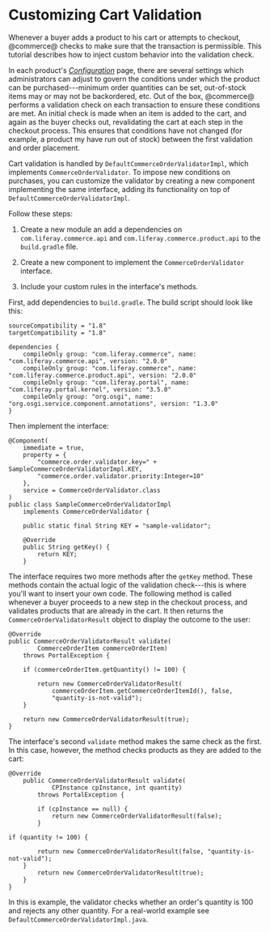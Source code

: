 # Customizing Cart Validation[](id=customizing-cart-validation)

Whenever a buyer adds a product to his cart or attempts to checkout, @commerce@
checks to make sure that the transaction is permissible. This tutorial describes
how to inject custom behavior into the validation check.

In each product's
[*Configuration*](/web/emporio/documentation/-/knowledge_base/1-0/configuration)
page, there are several settings which administrators can adjust to govern the
conditions under which the product can be purchased---minimum order quantities
can be set, out-of-stock items may or may not be backordered, etc. Out of the
box, @commerce@ performs a validation check on each transaction to ensure these
conditions are met. An initial check is made when an item is added to the cart,
and again as the buyer checks out, revalidating the cart at each step in the
checkout process. This ensures that conditions have not changed (for example, a
product my have run out of stock) between the first validation and order
placement.

Cart validation is handled by `DefaultCommerceOrderValidatorImpl`, which
implements `CommerceOrderValidator`. To impose new conditions on purchases, you
can customize the validator by creating a new component implementing the same
interface, adding its functionality on top of
`DefaultCommerceOrderValidatorImpl`.

Follow these steps:

1.  Create a new module an add a dependencies on `com.liferay.commerce.api` and
    `com.liferay.commerce.product.api` to the `build.gradle` file.

2.  Create a new component to implement the `CommerceOrderValidator` interface.

3.  Include your custom rules in the interface's methods.

First, add dependencies to `build.gradle`. The build script should look like
this:

    sourceCompatibility = "1.8"
    targetCompatibility = "1.8"

    dependencies {
        compileOnly group: "com.liferay.commerce", name: "com.liferay.commerce.api", version: "2.0.0"
        compileOnly group: "com.liferay.commerce", name: "com.liferay.commerce.product.api", version: "2.0.0"
        compileOnly group: "com.liferay.portal", name: "com.liferay.portal.kernel", version: "3.5.0"
        compileOnly group: "org.osgi", name: "org.osgi.service.component.annotations", version: "1.3.0"
    }

Then implement the interface:

    @Component(
        immediate = true,
        property = {
            "commerce.order.validator.key=" + SampleCommerceOrderValidatorImpl.KEY,
            "commerce.order.validator.priority:Integer=10"
        },
        service = CommerceOrderValidator.class
    )
    public class SampleCommerceOrderValidatorImpl
        implements CommerceOrderValidator {

        public static final String KEY = "sample-validator";

        @Override
        public String getKey() {
            return KEY;
        }

The interface requires two more methods after the `getKey` method. These methods
contain the actual logic of the validation check---this is where you'll want to
insert your own code. The following method is called whenever a buyer proceeds
to a new step in the checkout process, and validates products that are already
in the cart. It then returns the `CommerceOrderValidatorResult` object to
display the outcome to the user:

    @Override
    public CommerceOrderValidatorResult validate(
            CommerceOrderItem commerceOrderItem)
        throws PortalException {
        
        if (commerceOrderItem.getQuantity() != 100) {

            return new CommerceOrderValidatorResult(
                commerceOrderItem.getCommerceOrderItemId(), false,
                "quantity-is-not-valid");
        }

        return new CommerceOrderValidatorResult(true);
    }

The interface's second `validate` method makes the same check as the first. In
this case, however, the method checks products as they are added to the cart:

    @Override
        public CommerceOrderValidatorResult validate(
                CPInstance cpInstance, int quantity)
            throws PortalException {

            if (cpInstance == null) {
                return new CommerceOrderValidatorResult(false);
            }

    if (quantity != 100) {

            return new CommerceOrderValidatorResult(false, "quantity-is-not-valid");
        }
            return new CommerceOrderValidatorResult(true);
        }
    }

In this is example, the validator checks whether an order's quantity is 100
and rejects any other quantity. For a real-world example see
`DefaultCommerceOrderValidatorImpl.java`.
